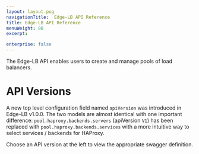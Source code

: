 ```yaml
---
layout: layout.pug
navigationTitle:  Edge-LB API Reference
title: Edge-LB API Reference
menuWeight: 80
excerpt:

enterprise: false
---
```


The Edge-LB API enables users to create and manage pools of load balancers.

# API Versions

A new top level configuration field named `apiVersion` was introduced in Edge-LB v1.0.0. The two models are almost identical with one important difference: `pool.haproxy.backends.servers` (apiVersion `V1`) has been replaced with `pool.haproxy.backends.services` with a more intuitive way to select services / backends for HAProxy.

Choose an API version at the left to view the appropriate swagger definition.
